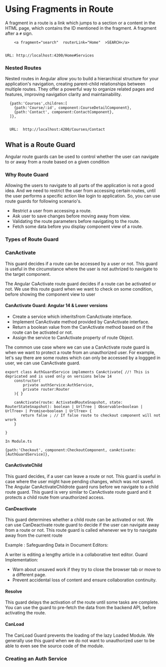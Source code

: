 # Using Fragments in Route
A fragment in a route is a link which jumps to a section or a content in the HTML page, which contains the ID mentioned in the fragment. A fragment after a `#` sign.


```
    <a fragment="search"  routerLink="Home"  >SEARCH</a>


URL: http://localhost:4200/Home#Services
```

### Nested Routes
Nested routes in Angular allow you to build a hierarchical structure for your application's navigation, creating parent-child relationships between multiple routes. They offer a powerful way to organize related pages and features, improving navigation clarity and maintainability.


```
  {path:'Courses',children:[
    {path:'Course/:id', component:CourseDetailComponent},
    {path:'Contact', component:ContactComponent},
  ]},


  URL:  http://localhost:4200/Courses/Contact
```

## What is a Route Guard
Angular route guards can be used to control whether the user can navigate to or away from a route based on a given condition

### Why Route Guard
Allowing the users to navigate to all parts of the application is not a good idea. And we need to restrict the user from accessing certain routes, until the user performs a specific action like login to application. So, you can use route guards for following scenario's.

- Restrict a user from accessing a route.
- Ask user to save changes before moving away from view.
- Validating the route parameters before navigating to the route.
- Fetch some data before you display component view of a route.

### Types of Route Guard

### CanActivate
This guard decides if a route can be accessed by a user or not. This guard is useful in the circumstance where the user is not authrized to navigate to the target component.

The Angular CaActivate route guard decides if a route can be activated or not. We use this route guard when we want to check on some condition, before showing the component view to user

#### CanActivate Guard: Angular 14 & Lower versions
- Create a service which inheritsfrom CanActivate interface.
- Implement CanActivate method provided by CanActivate interface.
- Return a boolean value from the CanActivate method based on if the route can be activated or not.
- Assign the service to CanActivate property of route Object.

The common use case where we can use a CanActivate route guard is when we want to protect a route from an unauthorized user. For example, let's say there are some routes which can only be accessed by a loggged in user, we can use CanActivate guard.


```
export class AuthGuardService implements CanActivate{ //! This is depricated and is used only on versions below 14 
    constructor( 
        private authService:AuthService,
        private router:Router
    ){ }
    
    canActivate(route: ActivatedRouteSnapshot, state: RouterStateSnapshot): boolean | UrlTree | Observable<boolean | UrlTree> | Promise<boolean | UrlTree> {
       return false ; // If false route to checkout component will not wrork
    }

}
```

```
In Module.ts

{path:'Checkout', component:CheckoutComponent, canActivate:[AuthGuardService]},
```

#### CanActivateChild
This guard decides, if a user can leave a route or not. This guard is useful in case where the user might have pending changes, which was not saved.
The Angular CanActivateChildrote guard runs before we navigate to a child route guard. This guard is very similar to CanActivate route guard and it protects a child route from unauthorized access.

#### CanDeactivate
This guard determines whether a child route can be activated or not.
We can use CanDeactivate route guard to decide if the user can navigate away from a route or not. This route guard is called whenever we try to navigate away from the current route

Example : Safeguarding Data in Document Editors:

A writer is editing a lengthy article in a collaborative text editor.
Guard Implementation:
- Warn about unsaved work if they try to close the browser tab or move to a different page.
- Prevent accidental loss of content and ensure collaboration continuity.

#### Resolve
This guard delays the activation of the route until some tasks are complete. You can use the guard to pre-fetch the data from the backend API, before activating the route.


#### CanLoad
The CanLoad Guard prevents the loading of the lazy Loaded Module. We generally use this guard when we do not want to unauthorized user to be able to even see the source code of the module.


### Creating an Auth Service
